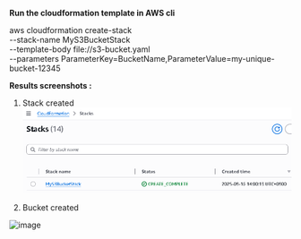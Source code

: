 **Run the cloudformation template in AWS cli**

aws cloudformation create-stack \
  --stack-name MyS3BucketStack \
  --template-body file://s3-bucket.yaml \
  --parameters ParameterKey=BucketName,ParameterValue=my-unique-bucket-12345

**Results screenshots :**
1. Stack created
![alt text](image.png)

2. Bucket created
<img width="1091" height="254" alt="image" src="https://github.com/user-attachments/assets/b05443ac-84e4-4008-a6ae-09291228915d" />

 
 
